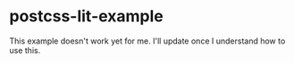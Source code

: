 # postcss-lit-example

This example doesn't work yet for me. I'll update once I understand how to use this.
